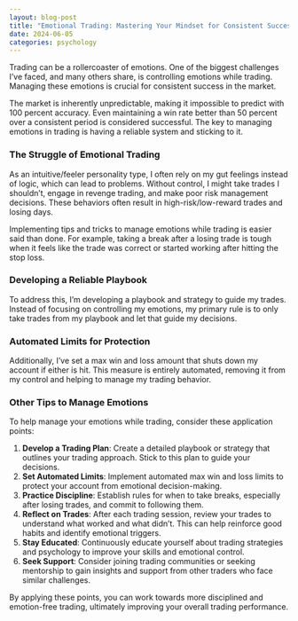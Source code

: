 ```yaml
---
layout: blog-post  
title: "Emotional Trading: Mastering Your Mindset for Consistent Success"  
date: 2024-06-05  
categories: psychology  
---
```


Trading can be a rollercoaster of emotions. One of the biggest challenges I’ve faced, and many others share, is controlling emotions while trading. Managing these emotions is crucial for consistent success in the market.

The market is inherently unpredictable, making it impossible to predict with 100 percent accuracy. Even maintaining a win rate better than 50 percent over a consistent period is considered successful. The key to managing emotions in trading is having a reliable system and sticking to it.

### The Struggle of Emotional Trading

As an intuitive/feeler personality type, I often rely on my gut feelings instead of logic, which can lead to problems. Without control, I might take trades I shouldn’t, engage in revenge trading, and make poor risk management decisions. These behaviors often result in high-risk/low-reward trades and losing days.

Implementing tips and tricks to manage emotions while trading is easier said than done. For example, taking a break after a losing trade is tough when it feels like the trade was correct or started working after hitting the stop loss.

### Developing a Reliable Playbook

To address this, I’m developing a playbook and strategy to guide my trades. Instead of focusing on controlling my emotions, my primary rule is to only take trades from my playbook and let that guide my decisions.

### Automated Limits for Protection

Additionally, I’ve set a max win and loss amount that shuts down my account if either is hit. This measure is entirely automated, removing it from my control and helping to manage my trading behavior.


### Other Tips to Manage Emotions
To help manage your emotions while trading, consider these application points:

1. **Develop a Trading Plan**: Create a detailed playbook or strategy that outlines your trading approach. Stick to this plan to guide your decisions.
2. **Set Automated Limits**: Implement automated max win and loss limits to protect your account from emotional decision-making.
3. **Practice Discipline**: Establish rules for when to take breaks, especially after losing trades, and commit to following them.
4. **Reflect on Trades**: After each trading session, review your trades to understand what worked and what didn’t. This can help reinforce good habits and identify emotional triggers.
5. **Stay Educated**: Continuously educate yourself about trading strategies and psychology to improve your skills and emotional control.
6. **Seek Support**: Consider joining trading communities or seeking mentorship to gain insights and support from other traders who face similar challenges.

By applying these points, you can work towards more disciplined and emotion-free trading, ultimately improving your overall trading performance.

